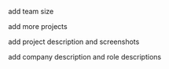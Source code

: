 add team size

add more projects

add project description and screenshots

add company description and role descriptions
